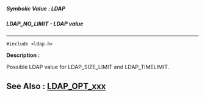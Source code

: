 ##### Symbolic Value : LDAP
##### LDAP_NO_LIMIT - LDAP value
---
```
#include <ldap.h>
```
**Description :**

Possible LDAP value for LDAP_SIZE_LIMIT and LDAP_TIMELIMIT.

**See Also :**
[LDAP_OPT_xxx](/domino-c-api-docs/reference/Symb/LDAP_OPT_xxx)
---

